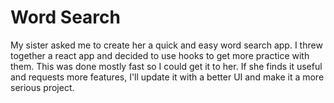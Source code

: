# Word Search

My sister asked me to create her a quick and easy word search app. I threw together a react app and decided to use hooks to get more practice with them. This was done mostly fast so I could get it to her. If she finds it useful and requests more features, I'll update it with a better UI and make it a more serious project.

